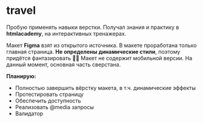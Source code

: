 # travel
Пробую применять навыки верстки. Получал знания и практику в **htmlacademy**, на интерактивных тренажерах.

Макет **Figma** взят из открытого источника.
В макете проработана только главная страница. **Не определены динамические стили**, поэтому придётся фантазировать 🤷‍♂️
Макет не содержит мобильной версии.
На данный момент, основная часть сверстана. 

**Планирую:**
- Полностью завершить вёрстку макета, в т.ч. динамические эффекты
- Протестировать страницу
- Обеспечить доступность
- Реализовать @media запросы
- Валидатор
